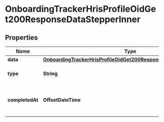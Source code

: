 

# OnboardingTrackerHrisProfileOidGet200ResponseDataStepperInner


## Properties

| Name | Type | Description | Notes |
|------------ | ------------- | ------------- | -------------|
|**data** | [**OnboardingTrackerHrisProfileOidGet200ResponseDataStepperInnerData**](OnboardingTrackerHrisProfileOidGet200ResponseDataStepperInnerData.md) |  |  [optional] |
|**type** | **String** | Type of the stepper action |  [optional] |
|**completedAt** | **OffsetDateTime** | Completion timestamp of the stepper action |  [optional] |



